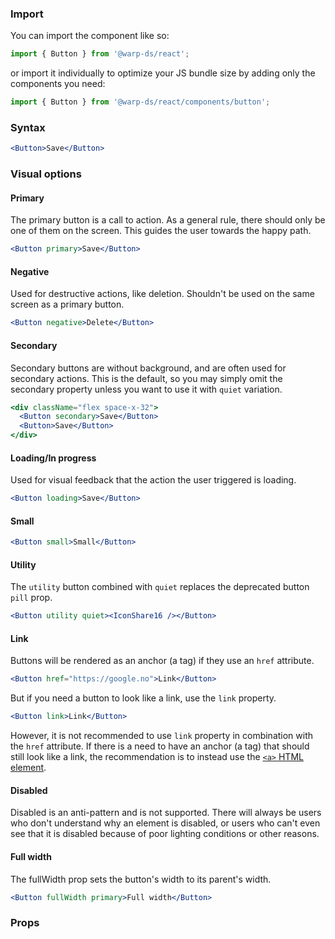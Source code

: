 ### Import

You can import the component like so:
```js
import { Button } from '@warp-ds/react';
```

or import it individually to optimize your JS bundle size by adding only the components you need:
```js
import { Button } from '@warp-ds/react/components/button';

```

### Syntax

```jsx example
<Button>Save</Button>
```

### Visual options

#### Primary

The primary button is a call to action. As a general rule, there should only be
one of them on the screen. This guides the user towards the happy path.

```jsx example
<Button primary>Save</Button>
```

#### Negative

Used for destructive actions, like deletion. Shouldn't be used on the same
screen as a primary button.

```jsx example
<Button negative>Delete</Button>
```

#### Secondary

Secondary buttons are without background, and are often used for secondary actions.
This is the default, so you may simply omit the secondary property unless you want to use it with `quiet` variation.

```jsx example
<div className="flex space-x-32">
  <Button secondary>Save</Button>
  <Button>Save</Button>
</div>
```

#### Loading/In progress

Used for visual feedback that the action the user triggered is loading.

```jsx example
<Button loading>Save</Button>
```

#### Small

```jsx example
<Button small>Small</Button>
```

#### Utility
The `utility` button combined with `quiet` replaces the deprecated button `pill` prop.
```jsx example
<Button utility quiet><IconShare16 /></Button>
```

#### Link
Buttons will be rendered as an anchor (a tag) if they use an `href` attribute.

```jsx example
<Button href="https://google.no">Link</Button>
```

But if you need a button to look like a link, use the `link` property.

```jsx example
<Button link>Link</Button>
```

However, it is not recommended to use `link` property in combination with the `href` attribute. 
If there is a need to have an anchor (a tag) that should still look like a link, the recommendation is to instead use the <a href="https://developer.mozilla.org/en-US/docs/Web/HTML/Element/a" target="_blank" rel="noopener">`<a>` HTML element</a>. 

#### Disabled
Disabled is an anti-pattern and is not supported. There will always be users who
don't understand why an element is disabled, or users who can't even see that it
is disabled because of poor lighting conditions or other reasons.

#### Full width
The fullWidth prop sets the button's width to its parent's width. 

```jsx example
<Button fullWidth primary>Full width</Button>
```

### Props

<api-table type=react component="Button" />